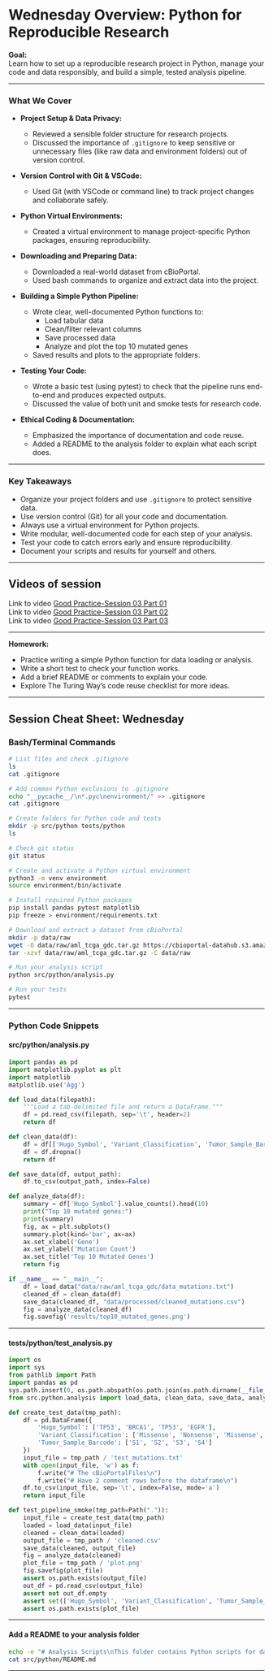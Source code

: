 # Wednesday Overview: Python for Reproducible Research

**Goal:**  
Learn how to set up a reproducible research project in Python, manage your code and data responsibly, and build a simple, tested analysis pipeline.

---

### What We Cover

- **Project Setup & Data Privacy:**  
  - Reviewed a sensible folder structure for research projects.
  - Discussed the importance of `.gitignore` to keep sensitive or unnecessary files (like raw data and environment folders) out of version control.

- **Version Control with Git & VSCode:**  
  - Used Git (with VSCode or command line) to track project changes and collaborate safely.

- **Python Virtual Environments:**  
  - Created a virtual environment to manage project-specific Python packages, ensuring reproducibility.

- **Downloading and Preparing Data:**  
  - Downloaded a real-world dataset from cBioPortal.
  - Used bash commands to organize and extract data into the project.

- **Building a Simple Python Pipeline:**  
  - Wrote clear, well-documented Python functions to:
    - Load tabular data
    - Clean/filter relevant columns
    - Save processed data
    - Analyze and plot the top 10 mutated genes
  - Saved results and plots to the appropriate folders.

- **Testing Your Code:**  
  - Wrote a basic test (using pytest) to check that the pipeline runs end-to-end and produces expected outputs.
  - Discussed the value of both unit and smoke tests for research code.

- **Ethical Coding & Documentation:**  
  - Emphasized the importance of documentation and code reuse.
  - Added a README to the analysis folder to explain what each script does.

---

### Key Takeaways

- Organize your project folders and use `.gitignore` to protect sensitive data.
- Use version control (Git) for all your code and documentation.
- Always use a virtual environment for Python projects.
- Write modular, well-documented code for each step of your analysis.
- Test your code to catch errors early and ensure reproducibility.
- Document your scripts and results for yourself and others.

---

## Videos of session

Link to video [Good Practice-Session 03 Part 01](https://youtu.be/pgwfC7wSRls)  
Link to video [Good Practice-Session 03 Part 02](https://youtu.be/R7VAxLVDsv0)  
Link to video [Good Practice-Session 03 Part 03](https://youtu.be/-PgKyz9yLwY)  

---

**Homework:**  
- Practice writing a simple Python function for data loading or analysis.
- Write a short test to check your function works.
- Add a brief README or comments to explain your code.
- Explore The Turing Way’s code reuse checklist for more ideas.

---

## Session Cheat Sheet: Wednesday

### Bash/Terminal Commands

```bash
# List files and check .gitignore
ls
cat .gitignore

# Add common Python exclusions to .gitignore
echo "__pycache__/\n*.pyc\nenvironment/" >> .gitignore
cat .gitignore

# Create folders for Python code and tests
mkdir -p src/python tests/python
ls

# Check git status
git status

# Create and activate a Python virtual environment
python3 -m venv environment
source environment/bin/activate

# Install required Python packages
pip install pandas pytest matplotlib
pip freeze > environment/requirements.txt

# Download and extract a dataset from cBioPortal
mkdir -p data/raw
wget -O data/raw/aml_tcga_gdc.tar.gz https://cbioportal-datahub.s3.amazonaws.com/aml_tcga_gdc.tar.gz
tar -xzvf data/raw/aml_tcga_gdc.tar.gz -C data/raw

# Run your analysis script
python src/python/analysis.py

# Run your tests
pytest
```

---

### Python Code Snippets

#### src/python/analysis.py

```python
import pandas as pd
import matplotlib.pyplot as plt
import matplotlib
matplotlib.use('Agg')

def load_data(filepath):
    """Load a tab-delimited file and return a DataFrame."""
    df = pd.read_csv(filepath, sep='\t', header=2)
    return df

def clean_data(df):    
    df = df[['Hugo_Symbol', 'Variant_Classification', 'Tumor_Sample_Barcode']]
    df = df.dropna()        
    return df

def save_data(df, output_path):
    df.to_csv(output_path, index=False)

def analyze_data(df):
    summary = df['Hugo_Symbol'].value_counts().head(10)
    print("Top 10 mutated genes:")
    print(summary)
    fig, ax = plt.subplots()
    summary.plot(kind='bar', ax=ax)
    ax.set_xlabel('Gene')
    ax.set_ylabel('Mutation Count')
    ax.set_title('Top 10 Mutated Genes')
    return fig

if __name__ == "__main__":
    df = load_data("data/raw/aml_tcga_gdc/data_mutations.txt")
    cleaned_df = clean_data(df)
    save_data(cleaned_df, "data/processed/cleaned_mutations.csv")
    fig = analyze_data(cleaned_df)
    fig.savefig('results/top10_mutated_genes.png')
```

---

#### tests/python/test_analysis.py

```python
import os
import sys
from pathlib import Path
import pandas as pd
sys.path.insert(0, os.path.abspath(os.path.join(os.path.dirname(__file__), '..')))
from src.python.analysis import load_data, clean_data, save_data, analyze_data

def create_test_data(tmp_path):
    df = pd.DataFrame({
        'Hugo_Symbol': ['TP53', 'BRCA1', 'TP53', 'EGFR'],
        'Variant_Classification': ['Missense', 'Nonsense', 'Missense', 'Silent'],
        'Tumor_Sample_Barcode': ['S1', 'S2', 'S3', 'S4']
    })
    input_file = tmp_path / 'test_mutations.txt'
    with open(input_file, 'w') as f:
        f.write("# The cBioPortalFiles\n")
        f.write("# Have 2 comment rows before the dataframe\n")        
    df.to_csv(input_file, sep='\t', index=False, mode='a')
    return input_file

def test_pipeline_smoke(tmp_path=Path(".")):    
    input_file = create_test_data(tmp_path)        
    loaded = load_data(input_file)    
    cleaned = clean_data(loaded)
    output_file = tmp_path / 'cleaned.csv'
    save_data(cleaned, output_file)
    fig = analyze_data(cleaned)
    plot_file = tmp_path / 'plot.png'
    fig.savefig(plot_file)
    assert os.path.exists(output_file)
    out_df = pd.read_csv(output_file)
    assert not out_df.empty
    assert set(['Hugo_Symbol', 'Variant_Classification', 'Tumor_Sample_Barcode']).issubset(out_df.columns)
    assert os.path.exists(plot_file)
```

---

#### Add a README to your analysis folder

```bash
echo -e "# Analysis Scripts\nThis folder contains Python scripts for data analysis. Each script is documented and tested." > src/python/README.md
cat src/python/README.md
```

---

